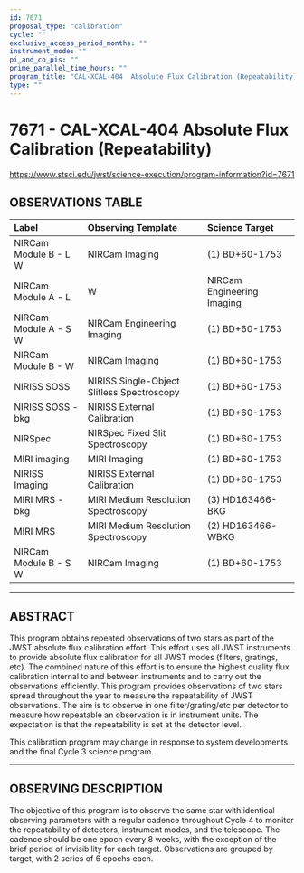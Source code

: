```yaml
---
id: 7671
proposal_type: "calibration"
cycle: ""
exclusive_access_period_months: ""
instrument_mode: ""
pi_and_co_pis: ""
prime_parallel_time_hours: ""
program_title: "CAL-XCAL-404  Absolute Flux Calibration (Repeatability)"
type: ""
---
```

# 7671 - CAL-XCAL-404  Absolute Flux Calibration (Repeatability)
https://www.stsci.edu/jwst/science-execution/program-information?id=7671
## OBSERVATIONS TABLE
| Label                              | Observing Template                      | Science Target          |
| :--------------------------------- | :-------------------------------------- | :---------------------- |
| NIRCam Module B - L W              | NIRCam Imaging                          | (1) BD+60-1753          |
| NIRCam Module A - L | W          | NIRCam Engineering Imaging              | (1) BD+60-1753          |
| NIRCam Module A - S W              | NIRCam Engineering Imaging              | (1) BD+60-1753          |
| NIRCam Module B - W                | NIRCam Imaging                          | (1) BD+60-1753          |
| NIRISS SOSS                        | NIRISS Single-Object Slitless Spectroscopy | (1) BD+60-1753          |
| NIRISS SOSS - bkg                  | NIRISS External Calibration             | (1) BD+60-1753          |
| NIRSpec                            | NIRSpec Fixed Slit Spectroscopy         | (1) BD+60-1753          |
| MIRI imaging                       | MIRI Imaging                            | (1) BD+60-1753          |
| NIRISS Imaging                     | NIRISS External Calibration             | (1) BD+60-1753          |
| MIRI MRS - bkg                     | MIRI Medium Resolution Spectroscopy     | (3) HD163466-BKG        |
| MIRI MRS                           | MIRI Medium Resolution Spectroscopy     | (2) HD163466-WBKG       |
| NIRCam Module B - S W              | NIRCam Imaging                          | (1) BD+60-1753          |

---

## ABSTRACT

This program obtains repeated observations of two stars as part of the JWST absolute flux calibration effort. This effort uses all JWST instruments to provide absolute flux calibration for all JWST modes (filters, gratings, etc). The combined nature of this effort is to ensure the highest quality flux calibration internal to and between instruments and to carry out the observations efficiently. This program provides observations of two stars spread throughout the year to measure the repeatability of JWST observations. The aim is to observe in one filter/grating/etc per detector to measure how repeatable an observation is in instrument units. The expectation is that the repeatability is set at the detector level.

This calibration program may change in response to system developments and the final Cycle 3 science program.

---

## OBSERVING DESCRIPTION

The objective of this program is to observe the same star with identical observing parameters with a regular cadence throughout Cycle 4 to monitor the repeatability of detectors, instrument modes, and the telescope.
The cadence should be one epoch every 8 weeks, with the exception of the brief period of invisibility for each target.
Observations are grouped by target, with 2 series of 6 epochs each.
